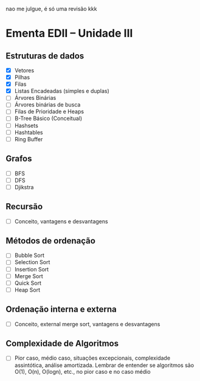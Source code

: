 nao me julgue, é só uma revisão kkk

# Ementa EDII – Unidade III

## Estruturas de dados

- [X] Vetores
- [X] Pilhas
- [X] Filas
- [X] Listas Encadeadas (simples e duplas)
- [ ] Árvores Binárias
- [ ] Árvores binárias de busca
- [ ] Filas de Prioridade e Heaps
- [ ] B-Tree Básico (Conceitual)
- [ ] Hashsets
- [ ] Hashtables
- [ ] Ring Buffer

## Grafos
- [ ] BFS
- [ ] DFS
- [ ] Djikstra

## Recursão

- [ ] Conceito, vantagens e desvantagens

## Métodos de ordenação

- [ ] Bubble Sort
- [ ] Selection Sort
- [ ] Insertion Sort
- [ ] Merge Sort
- [ ] Quick Sort
- [ ] Heap Sort

## Ordenação interna e externa

- [ ] Conceito, external merge sort, vantagens e desvantagens

## Complexidade de Algoritmos

- [ ] Pior caso, médio caso, situações excepcionais, complexidade assintótica, análise
amortizada. Lembrar de entender se algoritmos são O(1), O(n), O(logn), etc., no pior caso
e no caso médio

